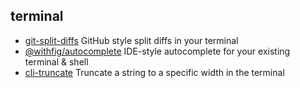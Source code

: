 ## terminal

- [git-split-diffs](https://github.com/banga/git-split-diffs) GitHub style split diffs in your terminal
- [@withfig/autocomplete](https://github.com/withfig/autocomplete) IDE-style autocomplete for your existing terminal & shell
- [cli-truncate](https://github.com/sindresorhus/cli-truncate) Truncate a string to a specific width in the terminal